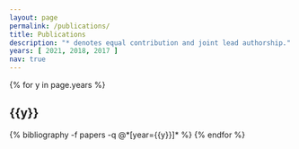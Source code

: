 ```yaml
---
layout: page
permalink: /publications/
title: Publications
description: "* denotes equal contribution and joint lead authorship."
years: [ 2021, 2018, 2017 ]
nav: true
---
```


<div class="publications">

{% for y in page.years %}
  <h2 class="year">{{y}}</h2>
  {% bibliography -f papers -q @*[year={{y}}]* %}
{% endfor %}

</div>
